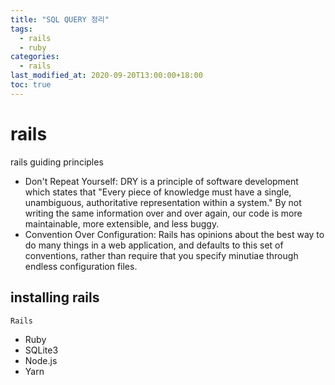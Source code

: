```yaml
---
title: "SQL QUERY 정리"
tags:
  - rails
  - ruby
categories:
  - rails
last_modified_at: 2020-09-20T13:00:00+18:00
toc: true
---
```


# rails

rails guiding principles
- Don't Repeat Yourself: DRY is a principle of software development which states that "Every piece of knowledge must have a single, unambiguous, authoritative representation within a system." By not writing the same information over and over again, our code is more maintainable, more extensible, and less buggy.
- Convention Over Configuration: Rails has opinions about the best way to do many things in a web application, and defaults to this set of conventions, rather than require that you specify minutiae through endless configuration files.

## installing rails

`Rails`
- Ruby
- SQLite3
- Node.js
- Yarn
